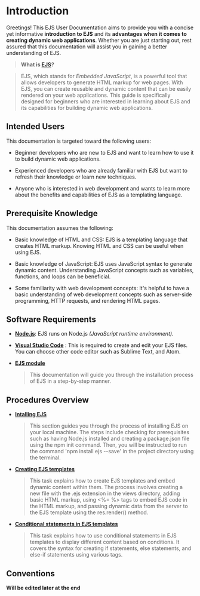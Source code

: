 # Introduction

Greetings! This EJS User Documentation aims to provide you with a concise yet informative **introduction to EJS** and its **advantages when it comes to creating dynamic web applications**. Whether you are just starting out, rest assured that this documentation will assist you in gaining a better understanding of EJS.

> **What is [EJS](https://ejs.co/)?**

> EJS, which stands for _Embedded JavaScript_, is a powerful tool that allows developers to generate HTML markup for web pages. With EJS, you can create reusable and dynamic content that can be easily rendered on your web applications. This guide is specifically designed for beginners who are interested in learning about EJS and its capabilities for building dynamic web applications.

## Intended Users

This documentation is targeted toward the following users:

- Beginner developers who are new to EJS and want to learn how to use it to build dynamic web applications.

- Experienced developers who are already familiar with EJS but want to refresh their knowledge or learn new techniques.

- Anyone who is interested in web development and wants to learn more about the benefits and capabilities of EJS as a templating language.

## Prerequisite Knowledge

This documentation assumes the following:

- Basic knowledge of HTML and CSS: EJS is a templating language that creates HTML markup. Knowing HTML and CSS can be useful when using EJS.

- Basic knowledge of JavaScript: EJS uses JavaScript syntax to generate dynamic content. Understanding JavaScript concepts such as variables, functions, and loops can be beneficial.

- Some familiarity with web development concepts: It's helpful to have a basic understanding of web development concepts such as server-side programming, HTTP requests, and rendering HTML pages.

## Software Requirements

- **[Node.js](https://nodejs.org/en)**: EJS runs on Node.js _(JavaScript runtime environment)_.

- **[Visual Studio Code](https://code.visualstudio.com/download)** : This is required to create and edit your EJS files. You can choose other code editor such as Sublime Text, and Atom.

- **[EJS module](https://www.npmjs.com/package/ejs)**
  > This documentation will guide you through the installation process of EJS in a step-by-step manner.

## Procedures Overview

- **[Intalling EJS](http://127.0.0.1:8000/task1/)**
  > This section guides you through the process of installing EJS on your local machine. The steps include checking for prerequisites such as having Node.js installed and creating a package.json file using the npm init command. Then, you will be instructed to run the command 'npm install ejs --save' in the project directory using the terminal.
- **[Creating EJS templates](http://127.0.0.1:8000/task2/)**
  > This task explains how to create EJS templates and embed dynamic content within them. The process involves creating a new file with the .ejs extension in the views directory, adding basic HTML markup, using <%= %> tags to embed EJS code in the HTML markup, and passing dynamic data from the server to the EJS template using the res.render() method.
- **[Conditional statements in EJS templates](http://127.0.0.1:8000/task3/)**
  > This task explains how to use conditional statements in EJS templates to display different content based on conditions. It covers the syntax for creating if statements, else statements, and else-if statements using various tags.

## Conventions

**Will be edited later at the end**

  <!-- In this task, we provide instructions for using conditional statements in EJS templates to display different content based on conditions. We mention the syntax for creating if statements using <% if (condition) { %> and <% } %> tags. We also provide the syntax for creating else statements using <% if (condition) { %> and <% } else { %> and <% } %> tags. Finally, we mention the syntax for creating else-if statements using <% if (condition1) { %> and <% } else if (condition2) { %> and <% } else { %> and <% } %> tags. -->
